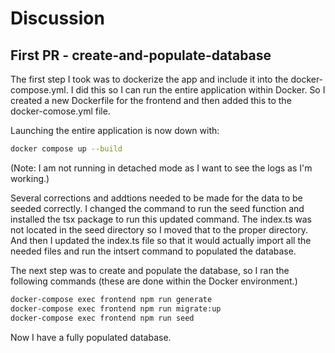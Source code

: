 # Discussion

## First PR - create-and-populate-database

The first step I took was to dockerize the app and include it into the docker-compose.yml.  I did this so I can run the entire application within Docker.  So I created a new Dockerfile for the frontend and then added this to the docker-comose.yml file.

Launching the entire application is now down with:
```bash
docker compose up --build
```
(Note: I am not running in detached mode as I want to see the logs as I'm working.)


Several corrections and addtions needed to be made for the data to be seeded correctly.  I changed the command to run the seed function and installed the tsx package to run this updated command.  The index.ts was not located in the seed directory so I moved that to the proper directory.  And then I updated the index.ts file so that it would actually import all the needed files and run the intsert command to populated the database.

The next step was to create and populate the database, so I ran the following commands (these are done within the Docker environment.)
```bash
docker-compose exec frontend npm run generate
docker-compose exec frontend npm run migrate:up
docker-compose exec frontend npm run seed
```

Now I have a fully populated database.